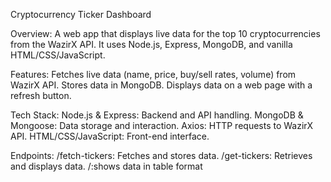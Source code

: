 Cryptocurrency Ticker Dashboard

Overview: A web app that displays live data for the top 10 cryptocurrencies from the WazirX API. It uses Node.js, Express, MongoDB, and vanilla HTML/CSS/JavaScript.

Features:
Fetches live data (name, price, buy/sell rates, volume) from WazirX API.
Stores data in MongoDB.
Displays data on a web page with a refresh button.


Tech Stack:
Node.js & Express: Backend and API handling.
MongoDB & Mongoose: Data storage and interaction.
Axios: HTTP requests to WazirX API.
HTML/CSS/JavaScript: Front-end interface.



Endpoints:
/fetch-tickers: Fetches and stores data.
/get-tickers: Retrieves and displays data.
/:shows data in table format
